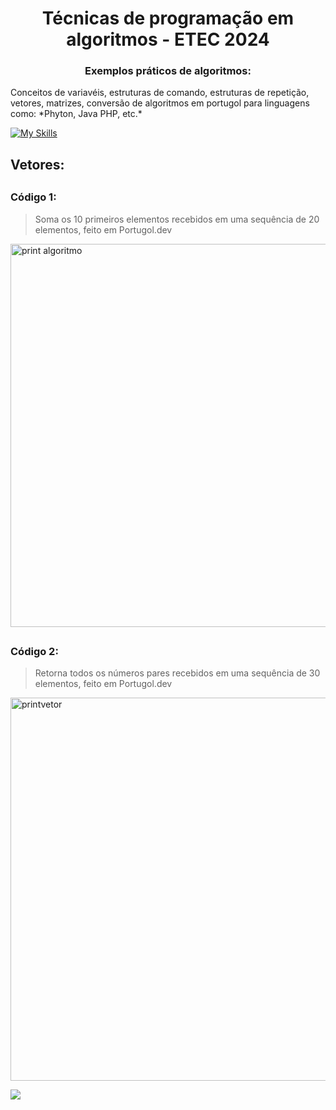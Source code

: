 # <h1 align="center">Técnicas de programação em algoritmos - ETEC 2024 </h1>
 <h3 align="center"> Exemplos práticos de algoritmos: </h3>
<p>      Conceitos de variavéis, estruturas de comando, estruturas de repetição, vetores, matrizes, conversão de algoritmos em portugol para linguagens como: *Phyton, Java PHP, etc.* </p>

[![My Skills](https://skillicons.dev/icons?i=js,html,css,php,phyton)](https://skillicons.dev)


## <h2> Vetores: </h2>
## <h3> Código 1: </h3>
>Soma os 10 primeiros elementos recebidos em uma sequência de 20 elementos, feito em Portugol.dev
>


<img width="613" alt="print algoritmo" src="https://github.com/user-attachments/assets/7e0a8706-0b21-4539-8d7f-9eaef346bd09">


## <h3> Código 2: </h3>

>Retorna todos os números pares recebidos em uma sequência de 30 elementos, feito em Portugol.dev
>

<img width="613" alt="printvetor" src="https://github.com/user-attachments/assets/c798ecc1-4a8f-4a38-9599-31697ca6dc1f">



<img src="https://purina.com.br/sites/default/files/styles/webp/public/2023-05/racao-para-gato-filhote-saiba-como-alimentar-filhote-de-gato.jpg.webp?itok=mz212YP6"> </img>
